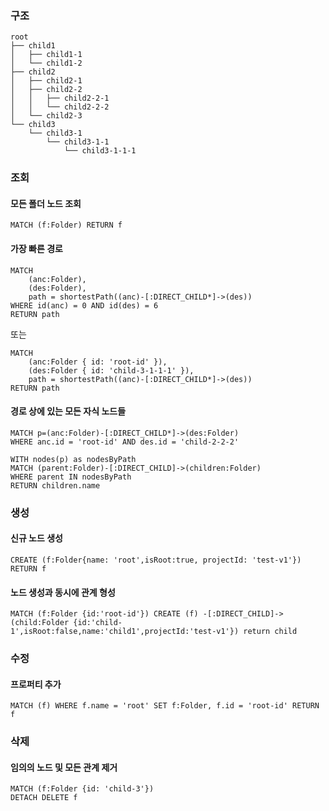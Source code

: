 ### 구조
```
root
├── child1
│   ├── child1-1
│   └── child1-2
├── child2
│   ├── child2-1
│   ├── child2-2
│   │   ├── child2-2-1
│   │   └── child2-2-2
│   └── child2-3
└── child3
    └── child3-1
        └── child3-1-1
            └── child3-1-1-1
```
### 조회
#### 모든 폴더 노드 조회
```cypher
MATCH (f:Folder) RETURN f
```
#### 가장 빠른 경로
```cypher
MATCH
	(anc:Folder),
	(des:Folder),
	path = shortestPath((anc)-[:DIRECT_CHILD*]->(des))
WHERE id(anc) = 0 AND id(des) = 6
RETURN path
```
또는
```cypher
MATCH
	(anc:Folder { id: 'root-id' }),
	(des:Folder { id: 'child-3-1-1-1' }),
	path = shortestPath((anc)-[:DIRECT_CHILD*]->(des))
RETURN path
```
#### 경로 상에 있는 모든 자식 노드들
```cypher
MATCH p=(anc:Folder)-[:DIRECT_CHILD*]->(des:Folder)
WHERE anc.id = 'root-id' AND des.id = 'child-2-2-2'

WITH nodes(p) as nodesByPath
MATCH (parent:Folder)-[:DIRECT_CHILD]->(children:Folder)
WHERE parent IN nodesByPath
RETURN children.name
```
### 생성
#### 신규 노드 생성
```cypher
CREATE (f:Folder{name: 'root',isRoot:true, projectId: 'test-v1'}) RETURN f
```
#### 노드 생성과 동시에 관계 형성
```cypher
MATCH (f:Folder {id:'root-id'}) CREATE (f) -[:DIRECT_CHILD]-> (child:Folder {id:'child-1',isRoot:false,name:'child1',projectId:'test-v1'}) return child
```
### 수정
#### 프로퍼티 추가
```cypher
MATCH (f) WHERE f.name = 'root' SET f:Folder, f.id = 'root-id' RETURN f
```
### 삭제
#### 임의의 노드 및 모든 관계 제거
```cypher
MATCH (f:Folder {id: 'child-3'})
DETACH DELETE f
```

